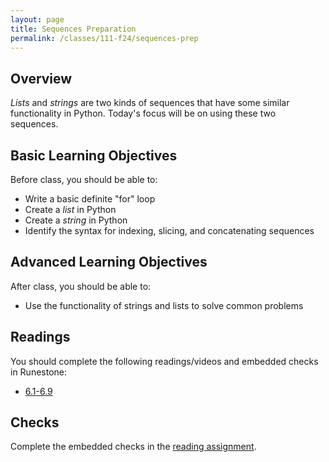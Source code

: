 ```yaml
---
layout: page
title: Sequences Preparation
permalink: /classes/111-f24/sequences-prep
---
```


## Overview
*Lists* and *strings* are two kinds of sequences that have some similar functionality in Python.
Today's focus will be on using these two sequences.

## Basic Learning Objectives
Before class, you should be able to:
* Write a basic definite "for" loop
* Create a *list* in Python
* Create a *string* in Python
* Identify the syntax for indexing, slicing, and concatenating sequences 

## Advanced Learning Objectives
After class, you should be able to:
* Use the functionality of strings and lists to solve common problems

## Readings
You should complete the following readings/videos and embedded checks in Runestone:
* [6.1-6.9](https://moodle.carleton.edu/mod/lti/view.php?id=965301)

## Checks
Complete the embedded checks in the [reading assignment](https://moodle.carleton.edu/mod/lti/view.php?id=965301).